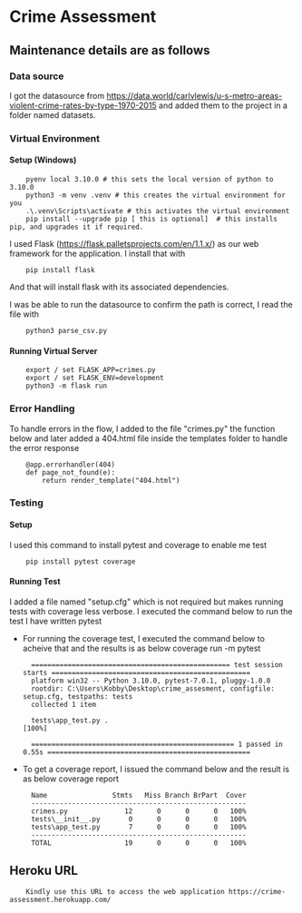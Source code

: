 # Crime Assessment

## Maintenance details are as follows

### Data source
I got the datasource from https://data.world/carlvlewis/u-s-metro-areas-violent-crime-rates-by-type-1970-2015 and added them to the project in a folder named datasets.

### Virtual Environment

#### Setup (Windows)
        pyenv local 3.10.0 # this sets the local version of python to 3.10.0
        python3 -m venv .venv # this creates the virtual environment for you
        .\.venv\Scripts\activate # this activates the virtual environment
        pip install --upgrade pip [ this is optional]  # this installs pip, and upgrades it if required.

I used Flask (https://flask.palletsprojects.com/en/1.1.x/) as our web framework for the application. I install that with 
        
        pip install flask

And that will install flask with its associated dependencies.

I was be able to run the datasource to confirm the path is correct, I read the file with

        python3 parse_csv.py

#### Running Virtual Server
        export / set FLASK_APP=crimes.py
        export / set FLASK_ENV=development
        python3 -m flask run

### Error Handling
To handle errors in the flow, I added to the file "crimes.py" the function below and later added a 404.html file inside the templates folder to handle the error response

        @app.errorhandler(404)
        def page_not_found(e):
            return render_template("404.html")

### Testing

#### Setup
I used this command to install pytest and coverage to enable me test

        pip install pytest coverage

#### Running Test
I added a file named "setup.cfg" which is not required but makes running tests with coverage less verbose.
I executed the command below to run the test I have written
        pytest
* For running the coverage test, I executed the command below to acheive that and the results is as below
        coverage run -m pytest

        ================================================= test session starts =================================================
        platform win32 -- Python 3.10.0, pytest-7.0.1, pluggy-1.0.0
        rootdir: C:\Users\Kobby\Desktop\crime_assesment, configfile: setup.cfg, testpaths: tests
        collected 1 item
        
        tests\app_test.py .                                                                                              [100%]
        
        ================================================== 1 passed in 0.55s ==================================================

* To get a coverage report, I issued the command below and the result is as below
        coverage report

        Name                Stmts   Miss Branch BrPart  Cover
        -----------------------------------------------------
        crimes.py              12      0      0      0   100%
        tests\__init__.py       0      0      0      0   100%
        tests\app_test.py       7      0      0      0   100%
        -----------------------------------------------------
        TOTAL                  19      0      0      0   100%

## Heroku URL
        Kindly use this URL to access the web application https://crime-assessment.herokuapp.com/